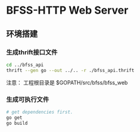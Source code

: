 # BFSS-HTTP Web Server

## 环境搭建
### 生成thrift接口文件
```bash
cd ../bfss_api
thrift --gen go --out ../.. -r ./bfss_api.thrift
```
注意：
工程根目录是 $GOPATH/src/bfss/bfss_web

### 生成可执行文件
```bash
# get dependencies first.
go get
go build
```